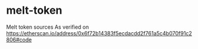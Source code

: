 # melt-token
Melt token sources
As verified on 
https://etherscan.io/address/0x6f72b14383f5ecdacdd2f761a5c4b070f91c2806#code
